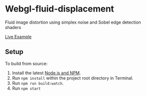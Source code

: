 # Webgl-fluid-displacement
Fluid image distortion using simplex noise and Sobel edge detection shaders

[Live Example](https://marcel-g.github.io/webgl-fluid-displacement/)

## Setup

To build from source:

1. Install the latest [Node.js and NPM](https://nodejs.org).
2. Run `npm install` within the project root directory in Terminal.
3. Run `npm run build:watch`.
4. Run `npm start`
